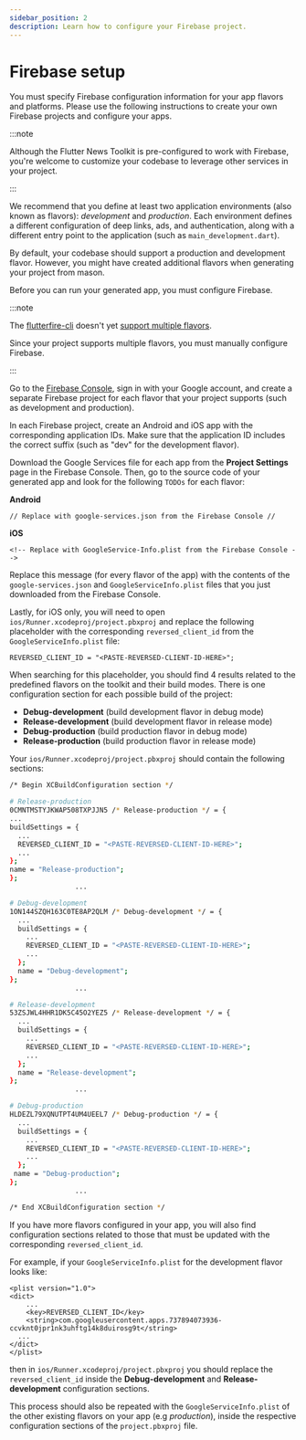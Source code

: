 ```yaml
---
sidebar_position: 2
description: Learn how to configure your Firebase project.
---
```


# Firebase setup

You must specify Firebase configuration information for your app flavors and platforms. Please use the following instructions to create your own Firebase projects and configure your apps.

:::note

Although the Flutter News Toolkit is pre-configured to work with Firebase, you're welcome to customize your codebase to leverage other services in your project.

:::

We recommend that you define at least two application environments (also known as flavors): _development_ and _production_. Each environment defines a different configuration of deep links, ads, and authentication, along with a different entry point to the application (such as `main_development.dart`).

By default, your codebase should support a production and development flavor. However, you might have created additional flavors when generating your project from mason.

Before you can run your generated app, you must configure Firebase.

:::note

The [flutterfire-cli](https://firebase.google.com/docs/flutter/setup#configure-firebase) doesn't yet [support multiple flavors](https://github.com/invertase/flutterfire_cli/issues/14).

Since your project supports multiple flavors, you must manually configure Firebase.

:::

Go to the [Firebase Console](https://console.firebase.google.com), sign in with your Google account, and create a separate Firebase project for each flavor that your project supports (such as development and production).

In each Firebase project, create an Android and iOS app with the corresponding application IDs. Make sure that the application ID includes the correct suffix (such as "dev" for the development flavor).

Download the Google Services file for each app from the **Project Settings** page in the Firebase Console. Then, go to the source code of your generated app and look for the following `TODOs` for each flavor:

**Android**

```
// Replace with google-services.json from the Firebase Console //
```

**iOS**

```
<!-- Replace with GoogleService-Info.plist from the Firebase Console -->
```

Replace this message (for every flavor of the app) with the contents of the `google-services.json` and `GoogleServiceInfo.plist` files that you just downloaded from the Firebase Console.

Lastly, for iOS only, you will need to open `ios/Runner.xcodeproj/project.pbxproj` and replace the following placeholder with the corresponding `reversed_client_id` from the `GoogleServiceInfo.plist` file:

```
REVERSED_CLIENT_ID = "<PASTE-REVERSED-CLIENT-ID-HERE>";
```

When searching for this placeholder, you should find 4 results related to the predefined flavors on the toolkit and their build modes. There is one configuration section for each possible build of the project:

- **Debug-development** (build development flavor in debug mode)
- **Release-development** (build development flavor in release mode)
- **Debug-production** (build production flavor in debug mode)
- **Release-production** (build production flavor in release mode)

Your `ios/Runner.xcodeproj/project.pbxproj` should contain the following sections:

```bash
/* Begin XCBuildConfiguration section */

# Release-production
0CMNTMSTYJKWAP508TXPJJN5 /* Release-production */ = {
...
buildSettings = {
  ...
  REVERSED_CLIENT_ID = "<PASTE-REVERSED-CLIENT-ID-HERE>";
  ...
};
name = "Release-production";
};
                ...

# Debug-development
1ON144SZQH163C0TE8AP2QLM /* Debug-development */ = {
  ...
  buildSettings = {
    ...
    REVERSED_CLIENT_ID = "<PASTE-REVERSED-CLIENT-ID-HERE>";
    ...
  };
  name = "Debug-development";
};
                ...

# Release-development
53ZSJWL4HHR1DK5C45O2YEZ5 /* Release-development */ = {
  ...
  buildSettings = {
    ...
    REVERSED_CLIENT_ID = "<PASTE-REVERSED-CLIENT-ID-HERE>";
    ...
  };
  name = "Release-development";
};
                ...

# Debug-production
HLDEZL79XQNUTPT4UM4UEEL7 /* Debug-production */ = {
  ...
  buildSettings = {
    ...
    REVERSED_CLIENT_ID = "<PASTE-REVERSED-CLIENT-ID-HERE>";
    ...
  };
 name = "Debug-production";
};
                ...

/* End XCBuildConfiguration section */
```

If you have more flavors configured in your app, you will also find configuration sections related to those that must be updated with the corresponding `reversed_client_id`.

For example, if your `GoogleServiceInfo.plist` for the development flavor looks like:

```
<plist version="1.0">
<dict>
	...
	<key>REVERSED_CLIENT_ID</key>
	<string>com.googleusercontent.apps.737894073936-ccvknt0jpr1nk3uhftg14k8duirosg9t</string>
  ...
</dict>
</plist>
```

then in `ios/Runner.xcodeproj/project.pbxproj` you should replace the `reversed_client_id` inside the **Debug-development** and **Release-development** configuration sections.

This process should also be repeated with the `GoogleServiceInfo.plist` of the other existing flavors on your app (e.g _production_), inside the respective configuration sections of the `project.pbxproj` file.
